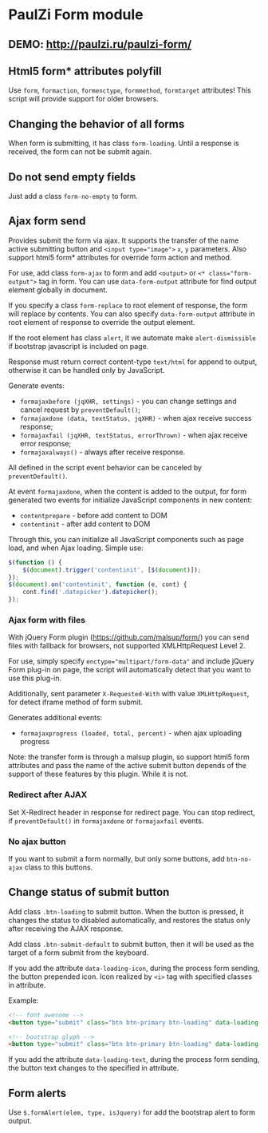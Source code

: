 # PaulZi Form module

## DEMO: http://paulzi.ru/paulzi-form/

## Html5 form* attributes polyfill

Use `form`, `formaction`, `formenctype`, `formmethod`, `formtarget` attributes! This script will provide support for older browsers.

## Changing the behavior of all forms

When form is submitting, it has class `form-loading`. Until a response is received, the form can not be submit again.

## Do not send empty fields

Just add a class `form-no-empty` to form.

## Ajax form send

Provides submit the form via ajax. It supports the transfer of the name active submitting button and `<input type="image">` `x`, `y` parameters. Also support html5 form* attributes for override form action and method.

For use, add class `form-ajax` to form and add `<output>` or `<* class="form-output">` tag in form. You can use `data-form-output` attribute for find output element globally in document.

If you specify a class `form-replace` to root element of response, the form will replace by contents. You can also specify `data-form-output` attribute in root element of response to override the output element.

If the root element has class `alert`, it we automate make `alert-dismissible` if bootstrap javascript is included on page.

Response must return correct content-type `text/html` for append to output, otherwise it can be handled only by JavaScript.

Generate events:
- `formajaxbefore (jqXHR, settings)` - you can change settings and cancel request by `preventDefault()`;
- `formajaxdone (data, textStatus, jqXHR)` - when ajax receive success response;
- `formajaxfail (jqXHR, textStatus, errorThrown)` - when ajax receive error response;
- `formajaxalways()` - always after receive response.

All defined in the script event behavior can be canceled by `preventDefault()`.

At event `formajaxdone`, when the content is added to the output, for form generated two events for initialize JavaScript components in new content:
- `contentprepare` - before add content to DOM
- `contentinit` - after add content to DOM

Through this, you can initialize all JavaScript components such as page load, and when Ajax loading. Simple use:
```javascript
$(function () {
    $(document).trigger('contentinit', [$(document)]);
});
$(document).on('contentinit', function (e, cont) {
    cont.find('.datepicker').datepicker();
});
```

### Ajax form with files

With jQuery Form plugin (https://github.com/malsup/form/) you can send files with fallback for browsers, not supported XMLHttpRequest Level 2.

For use, simply specify `enctype="multipart/form-data"` and include jQuery Form plug-in on page, the script will automatically detect that you want to use this plug-in.

Additionally, sent parameter `X-Requested-With` with value `XMLHttpRequest`, for detect iframe method of form submit.

Generates additional events:
- `formajaxprogress (loaded, total, percent)` - when ajax uploading progress

Note: the transfer form is through a malsup plugin, so support html5 form attributes and pass the name of the active submit button depends of the support of these features by this plugin. While it is not.

### Redirect after AJAX

Set X-Redirect header in response for redirect page. You can stop redirect, if `preventDefault()` in `formajaxdone` or `formajaxfail` events.

### No ajax button

If you want to submit a form normally, but only some buttons, add `btn-no-ajax` class to this buttons.
 
 
## Change status of submit button

Add class `.btn-loading` to submit button. When the button is pressed, it changes the status to disabled automatically, and restores the status only after receiving the AJAX response.

Add class `.btn-submit-default` to submit button, then it will be used as the target of a form submit from the keyboard.

If you add the attribute `data-loading-icon`, during the process form sending, the button prepended icon. Icon realized by `<i>` tag with specified classes in attribute.

Example:
```html
<!-- font awesome -->
<button type="submit" class="btn btn-primary btn-loading" data-loading-icon="fa fa-refresh fa-spin">Submit</button>

<!-- bootstrap glyph -->
<button type="submit" class="btn btn-primary btn-loading" data-loading-icon="glyphicon glyphicon-refresh">Submit</button>
```

If you add the attribute `data-loading-text`, during the process form sending, the button text changes to the specified in attribute.

## Form alerts

Use `$.formAlert(elem, type, isJquery)` for add the bootstrap alert to form output.